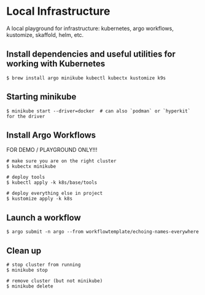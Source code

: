 # Local Infrastructure

A local playground for infrastructure: kubernetes, argo workflows, kustomize, skaffold, helm, etc.


## Install dependencies and useful utilities for working with Kubernetes

```shell
$ brew install argo minikube kubectl kubectx kustomize k9s
```


## Starting minikube

```shell
$ minikube start --driver=docker  # can also `podman` or `hyperkit` for the driver
```


## Install Argo Workflows

FOR DEMO / PLAYGROUND ONLY!!!

```shell
# make sure you are on the right cluster
$ kubectx minikube 

# deploy tools
$ kubectl apply -k k8s/base/tools

# deploy everything else in project
$ kustomize apply -k k8s  
```

## Launch a workflow

```shell
$ argo submit -n argo --from workflowtemplate/echoing-names-everywhere
```

## Clean up

```shell
# stop cluster from running
$ minikube stop

# remove cluster (but not minikube)
$ minikube delete
```
